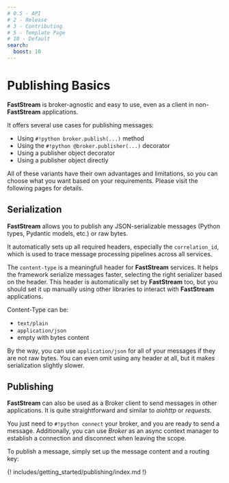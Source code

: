 ```yaml
---
# 0.5 - API
# 2 - Release
# 3 - Contributing
# 5 - Template Page
# 10 - Default
search:
  boost: 10
---
```


# Publishing Basics

**FastStream** is broker-agnostic and easy to use, even as a client in non-**FastStream** applications.

It offers several use cases for publishing messages:

* Using `#!python broker.publish(...)` method
* Using the `#!python @broker.publisher(...)` decorator
* Using a publisher object decorator
* Using a publisher object directly

All of these variants have their own advantages and limitations, so you can choose what you want based on your requirements. Please visit the following pages for details.

## Serialization

**FastStream** allows you to publish any JSON-serializable messages (Python types, Pydantic models, etc.) or raw bytes.

It automatically sets up all required headers, especially the `correlation_id`, which is used to trace message processing pipelines across all services.

The `content-type` is a meaningfull header for **FastStream** services. It helps the framework serialize messages faster, selecting the right serializer based on the header. This header is automatically set by **FastStream** too, but you should set it up manually using other libraries to interact with **FastStream** applications.

Content-Type can be:

* `text/plain`
* `application/json`
* empty with bytes content

By the way, you can use `application/json` for all of your messages if they are not raw bytes. You can even omit using any header at all, but it makes serialization slightly slower.

## Publishing

**FastStream** can also be used as a Broker client to send messages in other applications. It is quite straightforward and similar to *aiohttp* or *requests*.

You just need to `#!python connect` your broker, and you are ready to send a message. Additionally, you can use *Broker* as an async context manager to establish a connection and disconnect when leaving the scope.

To publish a message, simply set up the message content and a routing key:

{! includes/getting_started/publishing/index.md !}

